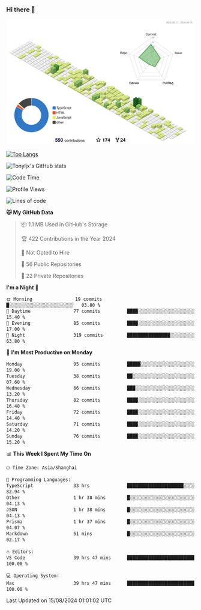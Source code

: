 ### Hi there 👋

![](./profile-3d-contrib/profile-green-animate.svg)

 

[![Top Langs](https://github-readme-stats.vercel.app/api/top-langs/?username=tonyljx)](https://github.com/anuraghazra/github-readme-stats)

![Tonyljx's GitHub stats](https://github-readme-stats.vercel.app/api?username=tonyljx&theme=default&show_icons=true)

 

<!--START_SECTION:waka-->
![Code Time](http://img.shields.io/badge/Code%20Time-620%20hrs%209%20mins-blue)

![Profile Views](http://img.shields.io/badge/Profile%20Views-4-blue)

![Lines of code](https://img.shields.io/badge/From%20Hello%20World%20I%27ve%20Written-618.5%20thousand%20lines%20of%20code-blue)

**🐱 My GitHub Data** 

> 📦 1.1 MB Used in GitHub's Storage 
 > 
> 🏆 422 Contributions in the Year 2024
 > 
> 🚫 Not Opted to Hire
 > 
> 📜 56 Public Repositories 
 > 
> 🔑 22 Private Repositories 
 > 
**I'm a Night 🦉** 

```text
🌞 Morning                19 commits          █░░░░░░░░░░░░░░░░░░░░░░░░   03.80 % 
🌆 Daytime                77 commits          ████░░░░░░░░░░░░░░░░░░░░░   15.40 % 
🌃 Evening                85 commits          ████░░░░░░░░░░░░░░░░░░░░░   17.00 % 
🌙 Night                  319 commits         ████████████████░░░░░░░░░   63.80 % 
```
📅 **I'm Most Productive on Monday** 

```text
Monday                   95 commits          █████░░░░░░░░░░░░░░░░░░░░   19.00 % 
Tuesday                  38 commits          ██░░░░░░░░░░░░░░░░░░░░░░░   07.60 % 
Wednesday                66 commits          ███░░░░░░░░░░░░░░░░░░░░░░   13.20 % 
Thursday                 82 commits          ████░░░░░░░░░░░░░░░░░░░░░   16.40 % 
Friday                   72 commits          ████░░░░░░░░░░░░░░░░░░░░░   14.40 % 
Saturday                 71 commits          ████░░░░░░░░░░░░░░░░░░░░░   14.20 % 
Sunday                   76 commits          ████░░░░░░░░░░░░░░░░░░░░░   15.20 % 
```


📊 **This Week I Spent My Time On** 

```text
🕑︎ Time Zone: Asia/Shanghai

💬 Programming Languages: 
TypeScript               33 hrs              █████████████████████░░░░   82.94 % 
Other                    1 hr 38 mins        █░░░░░░░░░░░░░░░░░░░░░░░░   04.13 % 
JSON                     1 hr 38 mins        █░░░░░░░░░░░░░░░░░░░░░░░░   04.13 % 
Prisma                   1 hr 37 mins        █░░░░░░░░░░░░░░░░░░░░░░░░   04.07 % 
Markdown                 51 mins             █░░░░░░░░░░░░░░░░░░░░░░░░   02.17 % 

🔥 Editors: 
VS Code                  39 hrs 47 mins      █████████████████████████   100.00 % 

💻 Operating System: 
Mac                      39 hrs 47 mins      █████████████████████████   100.00 % 
```


 Last Updated on 15/08/2024 01:01:02 UTC
<!--END_SECTION:waka-->
